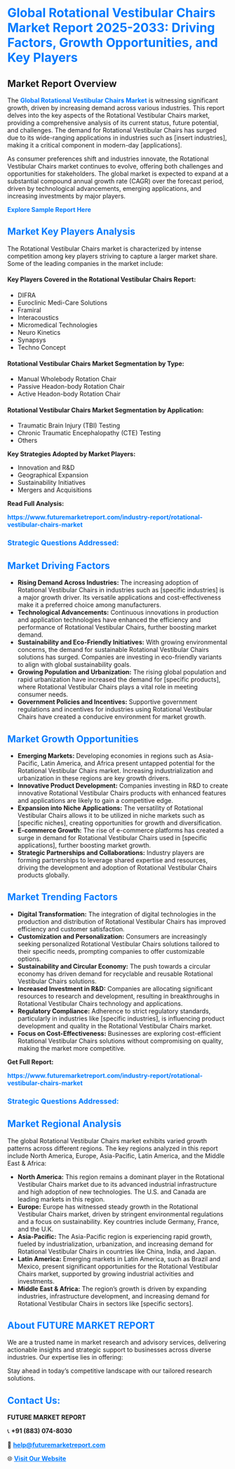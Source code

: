 <h1 style="color: #007BFF;">Global Rotational Vestibular Chairs Market Report 2025-2033: Driving Factors, Growth Opportunities, and Key Players</h1>

<section id="overview">
<h2>Market Report Overview</h2>
<p>The <a href="https://www.futuremarketreport.com/industry-report/rotational-vestibular-chairs-market" style="color: #007BFF; text-decoration: none;"><strong>Global Rotational Vestibular Chairs Market</strong></a> is witnessing significant growth, driven by increasing demand across various industries. This report delves into the key aspects of the Rotational Vestibular Chairs market, providing a comprehensive analysis of its current status, future potential, and challenges. The demand for Rotational Vestibular Chairs has surged due to its wide-ranging applications in industries such as [insert industries], making it a critical component in modern-day [applications].</p>
<p>As consumer preferences shift and industries innovate, the Rotational Vestibular Chairs market continues to evolve, offering both challenges and opportunities for stakeholders. The global market is expected to expand at a substantial compound annual growth rate (CAGR) over the forecast period, driven by technological advancements, emerging applications, and increasing investments by major players.</p>
</section>

<section id="overview">
<p><a href="https://www.futuremarketreport.com/request-sample/reportId=28989" style="color: #007BFF; text-decoration: none;"><strong>Explore Sample Report Here</strong></a></p>
</section>

<section id="key-players">
<h2 style="color: #007BFF;">Market Key Players Analysis</h2>
<p>The Rotational Vestibular Chairs market is characterized by intense competition among key players striving to capture a larger market share. Some of the leading companies in the market include:</p>
<h4>Key Players Covered in the Rotational Vestibular Chairs Report:</h4>
<ul><li>DIFRA</li><li>Euroclinic Medi-Care Solutions</li><li>Framiral</li><li>Interacoustics</li><li>Micromedical Technologies</li><li>Neuro Kinetics</li><li>Synapsys</li><li>Techno Concept</li></ul>
<h4>Rotational Vestibular Chairs Market Segmentation by Type:</h4>
<ul><li>Manual Wholebody Rotation Chair</li><li>Passive Headon-body Rotation Chair</li><li>Active Headon-body Rotation Chair</li></ul>

<h4>Rotational Vestibular Chairs Market Segmentation by Application:</h4>
<ul><li>Traumatic Brain Injury (TBI) Testing</li><li>Chronic Traumatic Encephalopathy (CTE) Testing</li><li>Others</li></ul>
<p><strong>Key Strategies Adopted by Market Players:</strong></p>
<ul>
<li>Innovation and R&D</li>
<li>Geographical Expansion</li>
<li>Sustainability Initiatives</li>
<li>Mergers and Acquisitions</li>
</ul>
</section>

<section>
<p><strong>Read Full Analysis: </strong></p><a href="https://www.futuremarketreport.com/industry-report/rotational-vestibular-chairs-market" style="color: #007BFF; text-decoration: none;"><strong>https://www.futuremarketreport.com/industry-report/rotational-vestibular-chairs-market</strong></a>
<h3 style="color: #007BFF;">Strategic Questions Addressed:</h3>
</section>

<section id="driving-factors">
<h2 style="color: #007BFF;">Market Driving Factors</h2>
<ul>
<li><strong>Rising Demand Across Industries:</strong> The increasing adoption of Rotational Vestibular Chairs in industries such as [specific industries] is a major growth driver. Its versatile applications and cost-effectiveness make it a preferred choice among manufacturers.</li>
<li><strong>Technological Advancements:</strong> Continuous innovations in production and application technologies have enhanced the efficiency and performance of Rotational Vestibular Chairs, further boosting market demand.</li>
<li><strong>Sustainability and Eco-Friendly Initiatives:</strong> With growing environmental concerns, the demand for sustainable Rotational Vestibular Chairs solutions has surged. Companies are investing in eco-friendly variants to align with global sustainability goals.</li>
<li><strong>Growing Population and Urbanization:</strong> The rising global population and rapid urbanization have increased the demand for [specific products], where Rotational Vestibular Chairs plays a vital role in meeting consumer needs.</li>
<li><strong>Government Policies and Incentives:</strong> Supportive government regulations and incentives for industries using Rotational Vestibular Chairs have created a conducive environment for market growth.</li>
</ul>
</section>

<section id="growth-opportunities">
<h2 style="color: #007BFF;">Market Growth Opportunities</h2>
<ul>
<li><strong>Emerging Markets:</strong> Developing economies in regions such as Asia-Pacific, Latin America, and Africa present untapped potential for the Rotational Vestibular Chairs market. Increasing industrialization and urbanization in these regions are key growth drivers.</li>
<li><strong>Innovative Product Development:</strong> Companies investing in R&D to create innovative Rotational Vestibular Chairs products with enhanced features and applications are likely to gain a competitive edge.</li>
<li><strong>Expansion into Niche Applications:</strong> The versatility of Rotational Vestibular Chairs allows it to be utilized in niche markets such as [specific niches], creating opportunities for growth and diversification.</li>
<li><strong>E-commerce Growth:</strong> The rise of e-commerce platforms has created a surge in demand for Rotational Vestibular Chairs used in [specific applications], further boosting market growth.</li>
<li><strong>Strategic Partnerships and Collaborations:</strong> Industry players are forming partnerships to leverage shared expertise and resources, driving the development and adoption of Rotational Vestibular Chairs products globally.</li>
</ul>
</section>

<section id="trending-factors">
<h2 style="color: #007BFF;">Market Trending Factors</h2>
<ul>
<li><strong>Digital Transformation:</strong> The integration of digital technologies in the production and distribution of Rotational Vestibular Chairs has improved efficiency and customer satisfaction.</li>
<li><strong>Customization and Personalization:</strong> Consumers are increasingly seeking personalized Rotational Vestibular Chairs solutions tailored to their specific needs, prompting companies to offer customizable options.</li>
<li><strong>Sustainability and Circular Economy:</strong> The push towards a circular economy has driven demand for recyclable and reusable Rotational Vestibular Chairs solutions.</li>
<li><strong>Increased Investment in R&D:</strong> Companies are allocating significant resources to research and development, resulting in breakthroughs in Rotational Vestibular Chairs technology and applications.</li>
<li><strong>Regulatory Compliance:</strong> Adherence to strict regulatory standards, particularly in industries like [specific industries], is influencing product development and quality in the Rotational Vestibular Chairs market.</li>
<li><strong>Focus on Cost-Effectiveness:</strong> Businesses are exploring cost-efficient Rotational Vestibular Chairs solutions without compromising on quality, making the market more competitive.</li>
</ul>
</section>

<section>
<p><strong>Get Full Report: </strong></p><a href="https://www.futuremarketreport.com/industry-report/rotational-vestibular-chairs-market" style="color: #007BFF; text-decoration: none;"><strong>https://www.futuremarketreport.com/industry-report/rotational-vestibular-chairs-market</strong></a>
<h3 style="color: #007BFF;">Strategic Questions Addressed:</h3>
</section>


<section id="regional-analysis">
<h2 style="color: #007BFF;">Market Regional Analysis</h2>
<p>The global Rotational Vestibular Chairs market exhibits varied growth patterns across different regions. The key regions analyzed in this report include North America, Europe, Asia-Pacific, Latin America, and the Middle East & Africa:</p>
<ul>
<li><strong>North America:</strong> This region remains a dominant player in the Rotational Vestibular Chairs market due to its advanced industrial infrastructure and high adoption of new technologies. The U.S. and Canada are leading markets in this region.</li>
<li><strong>Europe:</strong> Europe has witnessed steady growth in the Rotational Vestibular Chairs market, driven by stringent environmental regulations and a focus on sustainability. Key countries include Germany, France, and the U.K.</li>
<li><strong>Asia-Pacific:</strong> The Asia-Pacific region is experiencing rapid growth, fueled by industrialization, urbanization, and increasing demand for Rotational Vestibular Chairs in countries like China, India, and Japan.</li>
<li><strong>Latin America:</strong> Emerging markets in Latin America, such as Brazil and Mexico, present significant opportunities for the Rotational Vestibular Chairs market, supported by growing industrial activities and investments.</li>
<li><strong>Middle East & Africa:</strong> The region’s growth is driven by expanding industries, infrastructure development, and increasing demand for Rotational Vestibular Chairs in sectors like [specific sectors].</li>
</ul>
</section>

<footer>
<h2 style="color: #007BFF;">About FUTURE MARKET REPORT</h2>
<p>We are a trusted name in market research and advisory services, delivering actionable insights and strategic support to businesses across diverse industries. Our expertise lies in offering:</p>

<p>Stay ahead in today’s competitive landscape with our tailored research solutions.</p>

<h2 style="color: #007BFF;">Contact Us:</h2>
<p><strong>FUTURE MARKET REPORT</strong></p>
<p>📞 <strong>+91 (883) 074-8030</strong></p>
<p>📧 <strong><a href="mailto:help@futuremarketreport.com" style="color: #007BFF;">help@futuremarketreport.com</a></strong></p>
<p>🌐 <strong><a href="https://www.futuremarketreport.com/" style="color: #007BFF;">Visit Our Website</a></strong></p>
</footer>